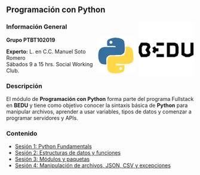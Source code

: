 ## Programación con Python

<img src="imagenes/bedu.jpg" align="right" height="150" width="150">

### Información General

<img src="imagenes/image.gif" align="right" height="100" width="100" hspace="10">

**Grupo PTBT102019**

**Experto:** L. en C.C. Manuel Soto Romero  
Sábados 9 a 15 hrs. Social Working Club.

### Descripción

El módulo de __Programación con Python__ forma parte del programa Fullstack en __BEDU__ y tiene como objetivo conocer la sintaxis básica de __Python__ para manipular archivos, aprender a usar variables, tipos de datos y comenzar a programar servidores y APIs.

### Contenido

- [Sesión 1: Python Fundamentals](sesion01/readme.md)
- [Sesión 2: Estructuras de datos y funciones](sesion02/readme.md)
- [Sesión 3: Módulos y paquetas](sesion03/readme.md)
- [Sesión 4: Manipulación de archivos, JSON, CSV y excepciones](sesion04/readme.md)
